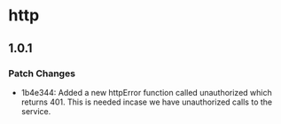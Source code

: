 # http

## 1.0.1

### Patch Changes

- 1b4e344: Added a new httpError function called unauthorized which returns 401. This is needed incase we have unauthorized calls to the service.
